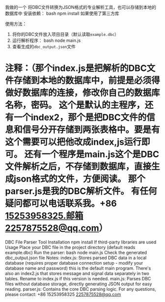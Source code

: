 我做的一个 将DBC文件转换为JSON格式的专业解析工具，也可以存储到本地的数据库中
 安装依赖：
bash
npm install  如果使用了第三方库

使用方法：
1. 将你的DBC文件放入项目目录（默认读取`example.dbc`）
2. 运行解析程序：
bash
node main.js
3. 查看生成的`dbc_output.json`文件

注释：（那个index.js是把解析的DBC文件存储到本地的数据库中，前提是必须得做好数据库的连接，修改你自己的数据库名称，密码。
这个是默认的主程序，还有一个index2，那个是把DBC文件的信息和信号分开存储到两张表格中。要是有这个需要可以把他改成index,js运行即可。
还有一个程序是main.js这个是DBC文件解析之后，不存储到数据库，直接生成json格式的文件，方便阅读。
那个parser.js是我的DBC解析文件。
有任何疑问都可以电话联系我。+86 15253958325.邮箱2257875528@qq.com）
 =========================================================================================================
 DBC File Parser Tool
Installation
npm install  If third-party libraries are used
Usage
Place your DBC file in the project directory (default reads example.dbc)
Run the parser:
bash
node main.js
Check the generated dbc_output.json file
Notes:
index.js: Stores parsed DBC data in a local database (requires proper database connection setup - modify your database name and password)
this is the default main program. There's also an index2.js that stores message and signal data separately in two tables. Rename to index.js if this version is needed.
main.js: Parses DBC files without database storage, directly generating JSON output for easy reading.
parser.js: Contains the core DBC parsing logic.
For any questions, please contact:
 +86 15253958325
 2257875528@qq.com
